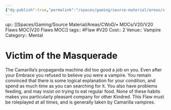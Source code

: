 ```yaml
---
{"dg-publish":true,"permalink":"/spaces/gaming/source-material/areas/c-wo-d/genre/vampire/v20/merits-and-flaws/victim-of-the-masquerade/","dgHomeLink":true,"dgPassFrontmatter":true}
---
```


up:: [[Spaces/Gaming/Source Material/Areas/CWoD/• MOCs/V20/V20 Flaws MOC|V20 Flaws MOC]]
tags:: #Flaw #V20 
Cost:: 2
Venue:: Vampire
Category:: Mental
# Victim of the Masquerade
The Camarilla’s propaganda machine did too good a
job on you. Even after your Embrace you refused to believe
you were a vampire. You remain convinced that
there is some logical explanation for your condition,
and spend as much time as you can searching for it.
You also have problems feeding, and may insist on trying
to eat regular food. None of these habits makes you
particularly pleasant company for other Kindred. This
Flaw must be roleplayed at all times, and is generally
taken by Camarilla vampires.